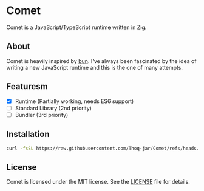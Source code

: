 # Comet

Comet is a JavaScript/TypeScript runtime written in Zig.

## About

Comet is heavily inspired by [bun](https://github.com/oven-sh/bun).
I've always been fascinated by the idea of writing a new JavaScript runtime and this is the one of many attempts.

## Featuresm

- [x] Runtime (Partially working, needs ES6 support)
- [ ] Standard Library (2nd priority)
- [ ] Bundler (3rd priority)

## Installation

```sh
curl -fsSL https://raw.githubusercontent.com/Thoq-jar/Comet/refs/heads/master/.comet/comet-sh | bash
```

## License

Comet is licensed under the MIT license. See the [LICENSE](LICENSE) file for details.
